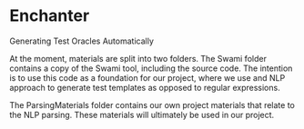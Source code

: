 # Enchanter
Generating Test Oracles Automatically

At the moment, materials are split into two folders. The Swami folder contains a copy of the Swami tool, including the source code. The intention is to use this code as a foundation for our project, where we use and NLP approach to generate test templates as opposed to regular expressions.

The ParsingMaterials folder contains our own project materials that relate to the NLP parsing. These materials will ultimately be used in our project.